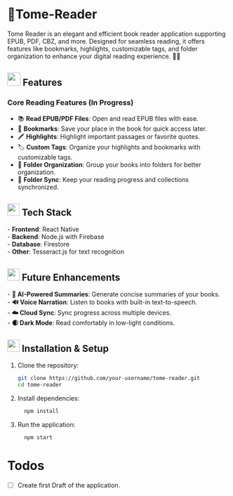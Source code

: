 # 📖Tome-Reader

Tome Reader is an elegant and efficient book reader application supporting EPUB, PDF, CBZ, and more. Designed for seamless reading, it offers features like bookmarks, highlights, customizable tags, and folder organization to enhance your digital reading experience. 📖✨

<h2><img src="https://github.com/user-attachments/assets/1d77262c-7178-4d64-9dce-b8ad8d9c6bd1" width="30" height="30" /> Features</h2>


### Core Reading Features (In Progress)

- 📚 **Read EPUB/PDF Files**: Open and read EPUB files with ease.
- 🔖 **Bookmarks**: Save your place in the book for quick access later.
- 🖍️ **Highlights**: Highlight important passages or favorite quotes.
- 🏷️ **Custom Tags**: Organize your highlights and bookmarks with customizable tags.
- 📂 **Folder Organization**: Group your books into folders for better organization.
- 🔄 **Folder Sync**: Keep your reading progress and collections synchronized.


<h2><img src="https://github.com/user-attachments/assets/c7c54317-9e61-4621-99c5-b4c8c1c6ecac" width="28" height="28" /> Tech Stack</h2>
- <b>Frontend</b>: React Native <br>
- <b>Backend</b>: Node.js with Firebase <br>
- <b>Database</b>: Firestore<br>
- <b>Other</b>: Tesseract.js for text recognition<br>


<h2><img src="https://github.com/user-attachments/assets/5e10c52c-837c-4689-8d87-9c76d4c0bf5d" width="28" height="28" /> Future Enhancements</h2>
- <b>🤖 AI-Powered Summaries</b>:  Generate concise summaries of your books.<br>
- <b>🔊 Voice Narration</b>: Listen to books with built-in text-to-speech.<br>
- <b>☁️ Cloud Sync</b>: Sync progress across multiple devices.<br>
- <b>🌒 Dark Mode</b>: Read comfortably in low-light conditions.<br>




<h2><img src="https://github.com/user-attachments/assets/b44eadb7-c682-45ed-80c7-73a6a9ffe305" width="28" height="28" /> Installation & Setup</h2>

1. Clone the repository:
     ```bash
     git clone https://github.com/your-username/tome-reader.git
     cd tome-reader
     ```
2. Install dependencies:
   ```bash
     npm install
   ```
3. Run the application:
   ```bash
     npm start
   ```
# Todos

* [ ] Create first Draft of the application.
